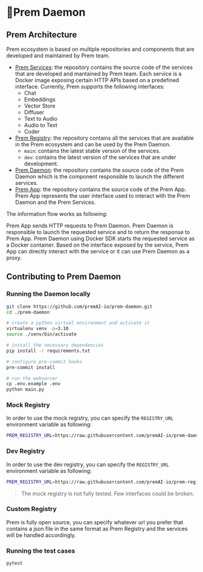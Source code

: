 # 🏃Prem Daemon

## Prem Architecture

Prem ecosystem is based on multiple repositories and components that are developed and maintained by Prem team.

- [Prem Services](https://github.com/premAI-io/prem-services): the repository contains the source code of the services that are developed and mantained by Prem team. Each service is a Docker image exposing certain HTTP APIs based on a predefined interface. Currently, Prem supports the following interfaces:
    - Chat
    - Embeddings
    - Vector Store
    - Diffuser
    - Text to Audio
    - Audio to Text
    - Coder
- [Prem Registry](https://github.com/premAI-io/prem-registry): the repository contains all the services that are available in the Prem ecosystem and can be used by the Prem Daemon.
    - `main`: contains the latest stable version of the services.
    - `dev`: contains the latest version of the services that are under development.
- [Prem Daemon](https://github.com/premAI-io/prem-daemon): the repository contains the source code of the Prem Daemon which is the component responsible to launch the different services.
- [Prem App](https://github.com/premAI-io/prem-app): the repository contains the source code of the Prem App. Prem App represents the user interface used to interact with the Prem Daemon and the Prem Services.

The information flow works as following:

Prem App sends HTTP requests to Prem Daemon. Prem Daemon is responsible to launch the requested service and to return the response to Prem App. Prem Daemon using Docker SDK starts the requested service as a Docker container. Based on the interface exposed by the service, Prem App can directly interact with the service or it can use Prem Daemon as a proxy.

## Contributing to Prem Daemon

### Running the Daemon locally

```bash
git clone https://github.com/premAI-io/prem-daemon.git
cd ./prem-daemon

# create a python virtual environment and activate it
virtualenv venv -p=3.10
source ./venv/bin/activate

# install the necessary dependencies
pip install -r requirements.txt

# configure pre-commit hooks
pre-commit install

# run the webserver
cp .env.example .env
python main.py
```

### Mock Registry

In order to use the mock registry, you can specify the `REGISTRY_URL` environment variable as following:

```bash
PREM_REGISTRY_URL=https://raw.githubusercontent.com/premAI-io/prem-daemon/main/resources/mocks/manifests.json
```

### Dev Registry

In order to use the dev registry, you can specify the `REGISTRY_URL` environment variable as following:

```bash
PREM_REGISTRY_URL=https://raw.githubusercontent.com/premAI-io/prem-registry/dev/manifests.json
```

> The mock registry is not fully tested. Few interfaces could be broken.

### Custom Registry

Prem is fully open source, you can specify whatever url you prefer that contains a json file in the same format as Prem Registry and the services will be handled accordingly.

### Running the test cases

```bash
pytest
```
